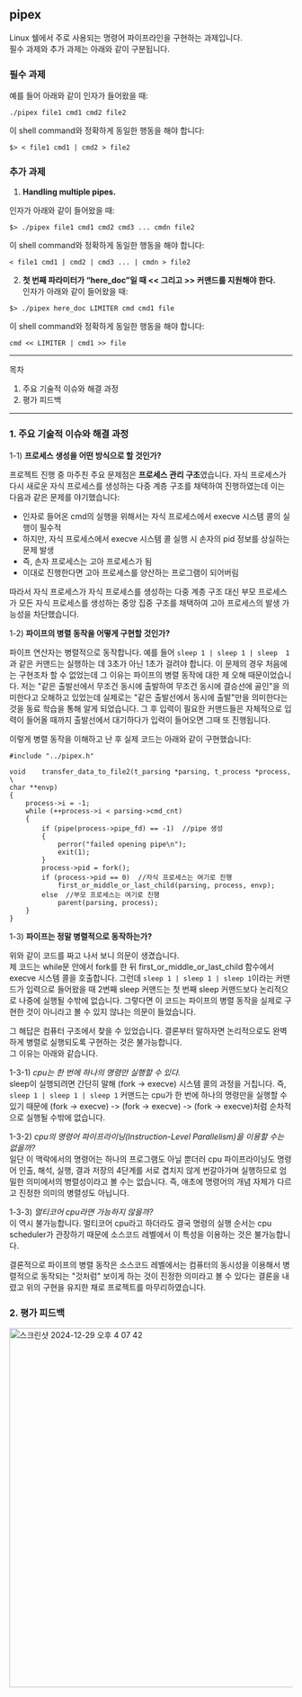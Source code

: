 
## pipex  
Linux 쉘에서 주로 사용되는 명령어 파이프라인을 구현하는 과제입니다.  
필수 과제와 추가 과제는 아래와 같이 구분됩니다.

### 필수 과제  

예를 들어 아래와 같이 인자가 들어왔을 때:  
~~~
./pipex file1 cmd1 cmd2 file2
~~~

이 shell command와 정확하게 동일한 행동을 해야 합니다:  
~~~
$> < file1 cmd1 | cmd2 > file2
~~~

### 추가 과제  
1. **Handling multiple pipes.**

인자가 아래와 같이 들어왔을 때:
```
$> ./pipex file1 cmd1 cmd2 cmd3 ... cmdn file2
```

이 shell command와 정확하게 동일한 행동을 해야 합니다:
```
< file1 cmd1 | cmd2 | cmd3 ... | cmdn > file2
```

2. **첫 번째 파라미터가 “here_doc”일 때 << 그리고 >> 커맨드를 지원해야 한다.**  
인자가 아래와 같이 들어왔을 때:

```
$> ./pipex here_doc LIMITER cmd cmd1 file
```

이 shell command와 정확하게 동일한 행동을 해야 합니다:
~~~
cmd << LIMITER | cmd1 >> file
~~~


---

목차
  1. 주요 기술적 이슈와 해결 과정
  2. 평가 피드백

---

### 1. 주요 기술적 이슈와 해결 과정  

1-1) __프로세스 생성을 어떤 방식으로 할 것인가?__ 

프로젝트 진행 중 마주친 주요 문제점은 **프로세스 관리 구조**였습니다. 자식 프로세스가 다시 새로운 자식 프로세스를 생성하는 다중 계층 구조를 채택하여 진행하였는데 이는 다음과 같은 문제를 야기했습니다:  

- 인자로 들어온 cmd의 실행을 위해서는 자식 프로세스에서 execve 시스템 콜의 실행이 필수적
- 하지만, 자식 프로세스에서 execve 시스템 콜 실행 시 손자의 pid 정보를 상실하는 문제 발생
- 즉, 손자 프로세스는 고아 프로세스가 됨
- 이대로 진행한다면 고아 프로세스를 양산하는 프로그램이 되어버림

따라서 자식 프로세스가 자식 프로세스를 생성하는 다중 계층 구조 대신 부모 프로세스가 모든 자식 프로세스를 생성하는 중앙 집중 구조를 채택하여 고아 프로세스의 발생 가능성을 차단했습니다.  

1-2) __파이프의 병렬 동작을 어떻게 구현할 것인가?__

파이프 연산자는 병렬적으로 동작합니다. 예를 들어 `sleep 1 | sleep 1 | sleep  1`과 같은 커맨드는 실행하는 데 3초가 아닌 1초가 걸려야 합니다. 이 문제의 경우 처음에는 구현조차 할 수 없었는데 그 이유는 파이프의 병렬 동작에 대한 제 오해 때문이었습니다. 저는 "같은 출발선에서 무조건 동시에 출발하여 무조건 동시에 결승선에 골인"을 의미한다고 오해하고 있었는데 실제로는 "같은 출발선에서 동시에 출발"만을 의미한다는 것을 동료 학습을 통해 알게 되었습니다. 그 후 입력이 필요한 커맨드들은 자체적으로 입력이 들어올 때까지 출발선에서 대기하다가 입력이 들어오면 그때 또 진행됩니다.

이렇게 병렬 동작을 이해하고 난 후 실제 코드는 아래와 같이 구현했습니다:
~~~
#include "../pipex.h"

void	transfer_data_to_file2(t_parsing *parsing, t_process *process, \
char **envp)
{
	process->i = -1;
	while (++process->i < parsing->cmd_cnt)
	{
		if (pipe(process->pipe_fd) == -1)  //pipe 생성
		{
			perror("failed opening pipe\n");
			exit(1);
		}
		process->pid = fork();  
		if (process->pid == 0)  //자식 프로세스는 여기로 진행
			first_or_middle_or_last_child(parsing, process, envp);
		else  //부모 프로세스는 여기로 진행
			parent(parsing, process);
	}
}
~~~

1-3) __파이프는 정말 병렬적으로 동작하는가?__

위와 같이 코드를 짜고 나서 보니 의문이 생겼습니다.  
제 코드는 while문 안에서 fork를 한 뒤 first_or_middle_or_last_child 함수에서 execve 시스템 콜을 호출합니다. 그런데 `sleep 1 | sleep 1 | sleep 1`이라는 커맨드가 입력으로 들어왔을 때 2번째 sleep 커맨드는 첫 번째 sleep 커맨드보다 논리적으로 나중에 실행될 수밖에 없습니다. 그렇다면 이 코드는 파이프의 병렬 동작을 실제로 구현한 것이 아니라고 볼 수 있지 않냐는 의문이 들었습니다.  

그 해답은 컴퓨터 구조에서 찾을 수 있었습니다. 결론부터 말하자면 논리적으로도 완벽하게 병렬로 실행되도록 구현하는 것은 불가능합니다.  
그 이유는 아래와 같습니다.  

1-3-1) _cpu는 한 번에 하나의 명령만 실행할 수 있다._  
sleep이 실행되려면 간단히 말해 (fork -> execve) 시스템 콜의 과정을 거칩니다. 즉, `sleep 1 | sleep 1 | sleep 1` 커맨드는 cpu가 한 번에 하나의 명령만을 실행할 수 있기 때문에 (fork -> execve) -> (fork -> execve) -> (fork -> execve)처럼 순차적으로 실행될 수밖에 없습니다.  

1-3-2) _cpu의 명령어 파이프라이닝(Instruction-Level Parallelism)을 이용할 수는 없을까?_  
일단 이 맥락에서의 명령어는 하나의 프로그램도 아닐 뿐더러 cpu 파이프라이닝도 명령어 인출, 해석, 실행, 결과 저장의 4단계를 서로 겹치지 않게 번갈아가며 실행하므로 엄밀한 의미에서의 병렬성이라고 볼 수는 없습니다. 즉, 애초에 명령어의 개념 자체가 다르고 진정한 의미의 병렬성도 아닙니다.

1-3-3) _멀티코어 cpu라면 가능하지 않을까?_  
이 역시 불가능합니다. 멀티코어 cpu라고 하더라도 결국 명령의 실행 순서는 cpu scheduler가 관장하기 때문에 소스코드 레벨에서 이 특성을 이용하는 것은 불가능합니다.

결론적으로 파이프의 병렬 동작은 소스코드 레벨에서는 컴퓨터의 동시성을 이용해서 병렬적으로 동작되는 "것처럼" 보이게 하는 것이 진정한 의미라고 볼 수 있다는 결론을 내렸고 위의 구현을 유지한 채로 프로젝트를 마무리하였습니다.
 

### 2. 평가 피드백  
<img width="639" alt="스크린샷 2024-12-29 오후 4 07 42" src="https://github.com/user-attachments/assets/f0b19978-a04b-4049-a5a4-75c4cfded1c7" />

